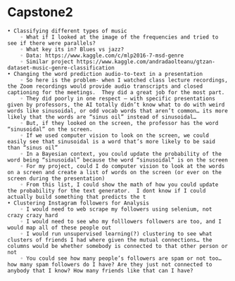 # Capstone2

    • Classifying different types of music 
        ◦ What if I looked at the image of the frequencies and tried to see if there were parallels? 
        ◦ What key its in? Blues vs jazz? 
        ◦ Data: https://www.kaggle.com/c/mlp2016-7-msd-genre
        ◦ Similar project https://www.kaggle.com/andradaolteanu/gtzan-dataset-music-genre-classification
    • Changing the word prediction audio-to-text in a presentation
        ◦ So here is the problem- when I watched class lecture recordings, the Zoom recordings would provide audio transcripts and closed captioning for the meetings.  They did a great job for the most part. 
        ◦ They did poorly in one respect – with specific presentations given by professors, the AI totally didn’t know what to do with weird words like sinusoidal, or odd vocab words that aren’t common… its more likely that the words are “sinus oil” instead of sinusoidal…
        ◦ But, if they looked on the screen, the professor has the word “sinusoidal” on the screen. 
        ◦ If we used computer vision to look on the screen, we could easily see that sinusoidal is a word that’s more likely to be said than “sinus oil”
        ◦ In a Bayesian context, you could update the probability of the word being “sinusoidal” because the word “sinusoidal” is on the screen
        ◦ For my project, could I do computer vision to look at the words on a screen and create a list of words on the screen (or ever on the screen during the presentation)
        ◦ From this list, I could show the math of how you could update the probability for the text generator.  I dont know if I could actually build something that predicts the t
    • Clustering Instagram followers for Analysis
        ◦ I would need to web scrape my followers using selenium, not crazy crazy hard 
        ◦ I would need to see who my folllowers followers are too, and I would map all of these people out 
        ◦ I would run unsupervised learning(?) clustering to see what clusters of friends I had where given the mutual connections… the columns would be whether somebody is connected to that other person or not
        ◦ You could see how many people’s followers are spam or not too… how many spam followers do I have? Are they just not connected to anybody that I know? How many friends like that can I have? 

